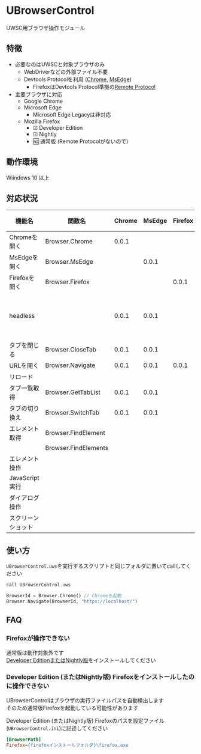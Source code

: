 UBrowserControl
====

UWSC用ブラウザ操作モジュール

特徴
----

- 必要なのはUWSCと対象ブラウザのみ
    - WebDriverなどの外部ファイル不要
    - Devtools Protocolを利用 ([Chrome](https://chromedevtools.github.io/devtools-protocol/), [MsEdge](https://docs.microsoft.com/en-us/microsoft-edge/devtools-protocol-chromium/))
        - FirefoxはDevtools Protocol準拠の[Remote Protocol](https://firefox-source-docs.mozilla.org/remote/index.html)
- 主要ブラウザに対応
    - Google Chrome
    - Microsoft Edge
        - Microsoft Edge Legacyは非対応
    - Mozilla Firefox
        - ☑ Developer Edition
        - ☑ Nightly
        - 🆖 通常版 (Remote Protocolがないので)

動作環境
----

Wiindows 10 以上

対応状況
----

|       機能名       |        関数名        | Chrome | MsEdge | Firefox |    備考    |
|--------------------|----------------------|--------|--------|---------|------------|
| Chromeを開く       | Browser.Chrome       | 0.0.1  |        |         |            |
| MsEdgeを開く       | Browser.MsEdge       |        | 0.0.1  |         |            |
| Firefoxを開く      | Browser.Firefox      |        |        | 0.0.1   |            |
| headless           |                      | 0.0.1  | 0.0.1  |         | 引数で指定 |
| タブを閉じる       | Browser.CloseTab     | 0.0.1  | 0.0.1  |         |            |
| URLを開く          | Browser.Navigate     | 0.0.1  | 0.0.1  | 0.0.1   |            |
| リロード           |                      |        |        |         |            |
| タブ一覧取得       | Browser.GetTabList   | 0.0.1  | 0.0.1  |         |            |
| タブの切り換え     | Browser.SwitchTab    | 0.0.1  | 0.0.1  |         |            |
| エレメント取得     | Browser.FindElement  |        |        |         |            |
|                    | Browser.FindElements |        |        |         |            |
| エレメント操作     |                      |        |        |         |            |
| JavaScript実行     |                      |        |        |         |            |
| ダイアログ操作     |                      |        |        |         |            |
| スクリーンショット |                      |        |        |         |            |

使い方
----

`UBrowserControl.uws`を実行するスクリプトと同じフォルダに置いてcallしてください

```php
call UBrowserControl.uws

BrowserId = Browser.Chrome() // Chromeを起動
Browser.Navigate(BrowserId, "https://localhost/")
```

FAQ
----

### Firefoxが操作できない

通常版は動作対象外です  
[Developer EditionまたはNightly版](https://www.mozilla.org/ja/firefox/channel/desktop/)をインストールしてください

### Developer Edition (またはNightly版) Firefoxをインストールしたのに操作できない

UBrowserControlはブラウザの実行ファイルパスを自動検出します  
そのため通常版Firefoxを起動している可能性があります  

Developer Edition (またはNightly版) Firefoxのパスを設定ファイル(`UBrowserControl.ini`)に記述してください

```ini
[BrowserPath]
Firefox={firefoxインストールフォルダ}\firefox.exe
```

